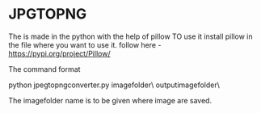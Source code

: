 # JPGTOPNG
The is made in the python with the help of pillow 
 TO use it install pillow in the file where you want to use it.
follow here - https://pypi.org/project/Pillow/

The command format 

python jpegtopngconverter.py imagefolder\ outputimagefolder\

The imagefolder name is to be given where image are saved.
